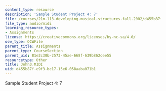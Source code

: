 ```yaml
---
content_type: resource
description: 'Sample Student Project 4: 7'
file: /courses/21m-113-developing-musical-structures-fall-2002/d455b87fe9f3bc1715e6058aaba071b1_John3.MIDI
file_type: audio/midi
learning_resource_types:
- Assignments
license: https://creativecommons.org/licenses/by-nc-sa/4.0/
ocw_type: OCWFile
parent_title: Assignments
parent_type: CourseSection
parent_uid: 81e2c30b-2573-45ae-668f-639b862cee55
resourcetype: Other
title: John3.MIDI
uid: d455b87f-e9f3-bc17-15e6-058aaba071b1
---
```

Sample Student Project 4: 7